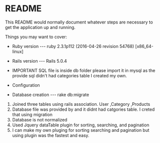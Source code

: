 # README

This README would normally document whatever steps are necessary to get the
application up and running.

Things you may want to cover:

* Ruby version ---   ruby 2.3.1p112 (2016-04-26 revision 54768) [x86_64-linux]
 
* Rails version --- Rails 5.0.4

* IMPORTANT
   SQL file is inside db folder please import it in mysql as the provide sql didn't had categories table I created my own.

* Configuration

* Database creation  --- rake db:migrate 


 1. Joined three tables using rails association. User ,Category ,Products
 2. Database file was provided by and it didnt had catgories table. I creted that using migration
 3. Database is not normalized
 4. Used Jquery dataTable plugin for sorting, searching, and pagination
 5. I can make my own pluging for sorting searching and pagination but using plugin was the fastest and easy.
